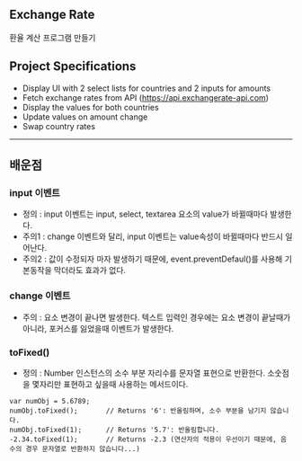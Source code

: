 ## Exchange Rate

환율 계산 프로그램 만들기 

## Project Specifications

- Display UI with 2 select lists for countries and 2 inputs for amounts
- Fetch exchange rates from API (https://api.exchangerate-api.com)
- Display the values for both countries
- Update values on amount change
- Swap country rates

---
## 배운점

### input 이벤트 
- 정의 : input 이벤트는 input, select, textarea 요소의 value가 바뀔때마다 발생한다. 
- 주의1 : change 이벤트와 달리, input 이벤트는 value속성이 바뀔때마다 반드시 일어난다. 
- 주의2 : 값이 수정되자 마자 발생하기 때문에, event.preventDefaul()를 사용해 기본동작을 막더라도 효과가 없다.

### change 이벤트
- 주의 : 요소 변경이 끝나면 발생한다. 
텍스트 입력인 경우에는 요소 변경이 끝날때가 아니라, 포커스를 잃었을때 이벤트가 발생한다. 

### toFixed() 
- 정의 : Number 인스턴스의 소수 부분 자리수를 문자열 표현으로 반환한다. 
소숫점을 몇자리만 표현하고 싶을때 사용하는 메서드이다.

```
var numObj = 5.6789;
numObj.toFixed();       // Returns '6': 반올림하며, 소수 부분을 남기지 않습니다.
numObj.toFixed(1);      // Returns '5.7': 반올림합니다.
-2.34.toFixed(1);       // Returns -2.3 (연산자의 적용이 우선이기 때문에, 음수의 경우 문자열로 반환하지 않습니다...)
```